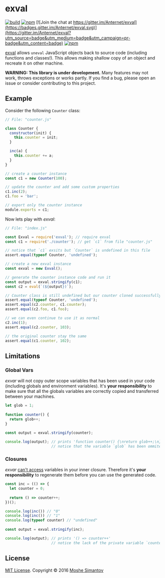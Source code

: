# exval

[![build](https://img.shields.io/travis/Anternet/exval.svg?branch=master)](https://travis-ci.org/Anternet/exval)
[![npm](https://img.shields.io/npm/v/exval.svg)](https://npmjs.org/package/anternet)
[![Join the chat at https://gitter.im/Anternet/exval](https://badges.gitter.im/Anternet/exval.svg)](https://gitter.im/Anternet/exval?utm_source=badge&utm_medium=badge&utm_campaign=pr-badge&utm_content=badge)
[![npm](https://img.shields.io/npm/l/exval.svg)](LICENSE)


[exval](https://npmjs.org/package/exval) allows `uneval` JavaScript objects back to source code (including functions and classes!). This allows making shallow copy of an object and recreate it on other machine.

**WARNING: This library is under development.**
Many features may not work, throws exceptions or works partly.  If you find a bug, please open an issue or consider contributing to this project.


## Example

Consider the following `Counter` class:

```js
// File: "counter.js"

class Counter {
  constructor(init) {
    this.counter = init;
  }

  inc(a) {
    this.counter += a;
  }
}

// create a counter instance
const c1 = new Counter(100);

// update the counter and add some custom properties
c1.inc(2);
c1.foo = 'bar';

// export only the counter instance
module.exports = c1;
```

Now lets play with *exval*:
```js
// File: "index.js"

const Exval = require('exval'); // require exval
const c1 = require('./counter'); // get `c1` from file "counter.js"

// notice that `c1` exsits but `Counter` is undefined in this file
assert.equal(typeof Counter, 'undefined');

// create a new exval instance
const exval = new Exval();

// generate the counter instance code and run it
const output = exval.stringify(c1);
const c2 = eval(`(${output})`);

// Counter class is still undefined but our counter cloned successfully
assert.equal(typeof Counter, 'undefined');
assert.equal(c2.counter, c1.counter);
assert.equal(c2.foo, c1.foo);

// we can even continue to use it as normal
c2.inc(1);
assert.equal(c2.counter, 103);

// the original counter stay the same
assert.equal(c1.counter, 102);
```


## Limitations

### Global Vars

*exvar* will not copy outer scope variables that has been used in your code (including globals and environment variables).
 It's **your responsibility** to make sure that all the globals variables are correctly copied and transferred between your machines.
 
```js
let glob = 1;
 
function counter() {
  return glob++;
}
 
const output = exval.stringify(counter);

console.log(output); // prints 'function counter() {\nreturn glob++;\n}'
                     // notice that the variable `glob` has been ommited
``` 


### Closures

*exvar* [can't access](http://stackoverflow.com/questions/4472529/accessing-variables-trapped-by-closure) variables in your inner closure. Therefore it's **your responsibility** to regenerate them before you can use the generated code.
 
```js
const inc = (() => {
  let counter = 0;
  
  return () => counter++;
})();

console.log(inc()) // "0"
console.log(inc()) // "1"
console.log(typeof counter) // "undefined"
 
const output = exval.stringify(inc);

console.log(output); // prints '() => counter++'
                     // notice the lack of the private variable `counter`
```


## License

[MIT License](LICENSE).
Copyright &copy; 2016 [Moshe Simantov](https://github.com/moshest)



